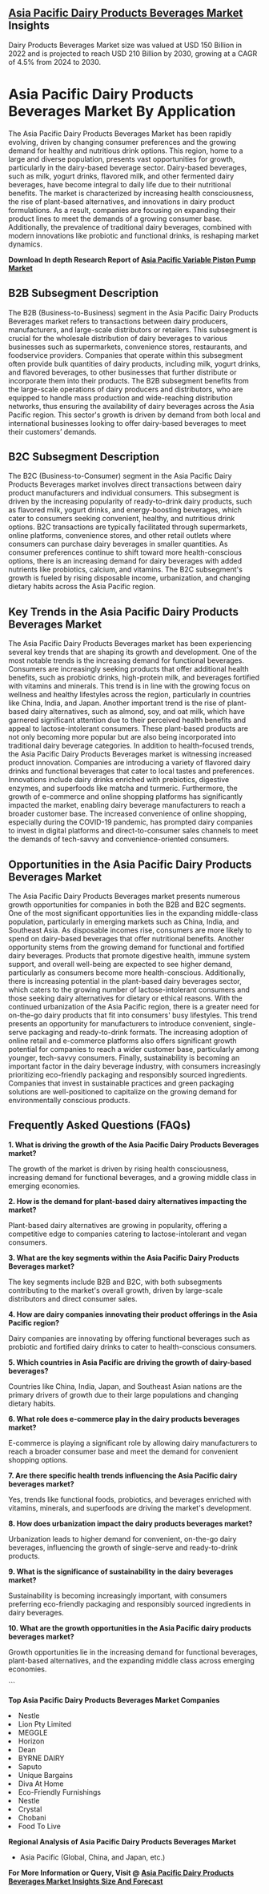 <h2><a href="https://www.verifiedmarketreports.com/download-sample/?rid=507821&amp;utm_source=Github-Feb&amp;utm_medium=219" target="_blank">Asia Pacific Dairy Products Beverages Market</a> Insights</h2><p>Dairy Products Beverages Market size was valued at USD 150 Billion in 2022 and is projected to reach USD 210 Billion by 2030, growing at a CAGR of 4.5% from 2024 to 2030.</p><p><h1>Asia Pacific Dairy Products Beverages Market By Application</h1> <p>The Asia Pacific Dairy Products Beverages Market has been rapidly evolving, driven by changing consumer preferences and the growing demand for healthy and nutritious drink options. This region, home to a large and diverse population, presents vast opportunities for growth, particularly in the dairy-based beverage sector. Dairy-based beverages, such as milk, yogurt drinks, flavored milk, and other fermented dairy beverages, have become integral to daily life due to their nutritional benefits. The market is characterized by increasing health consciousness, the rise of plant-based alternatives, and innovations in dairy product formulations. As a result, companies are focusing on expanding their product lines to meet the demands of a growing consumer base. Additionally, the prevalence of traditional dairy beverages, combined with modern innovations like probiotic and functional drinks, is reshaping market dynamics. <p><strong>Download In depth Research Report of <a href="https://www.verifiedmarketreports.com/download-sample/?rid=236118&amp;utm_source=Pulse-Dec&amp;utm_medium=219" target="_blank">Asia Pacific Variable Piston Pump Market</a></strong></p></p> <h2>B2B Subsegment Description</h2> <p>The B2B (Business-to-Business) segment in the Asia Pacific Dairy Products Beverages market refers to transactions between dairy producers, manufacturers, and large-scale distributors or retailers. This subsegment is crucial for the wholesale distribution of dairy beverages to various businesses such as supermarkets, convenience stores, restaurants, and foodservice providers. Companies that operate within this subsegment often provide bulk quantities of dairy products, including milk, yogurt drinks, and flavored beverages, to other businesses that further distribute or incorporate them into their products. The B2B subsegment benefits from the large-scale operations of dairy producers and distributors, who are equipped to handle mass production and wide-reaching distribution networks, thus ensuring the availability of dairy beverages across the Asia Pacific region. This sector's growth is driven by demand from both local and international businesses looking to offer dairy-based beverages to meet their customers’ demands. <h2>B2C Subsegment Description</h2> <p>The B2C (Business-to-Consumer) segment in the Asia Pacific Dairy Products Beverages market involves direct transactions between dairy product manufacturers and individual consumers. This subsegment is driven by the increasing popularity of ready-to-drink dairy products, such as flavored milk, yogurt drinks, and energy-boosting beverages, which cater to consumers seeking convenient, healthy, and nutritious drink options. B2C transactions are typically facilitated through supermarkets, online platforms, convenience stores, and other retail outlets where consumers can purchase dairy beverages in smaller quantities. As consumer preferences continue to shift toward more health-conscious options, there is an increasing demand for dairy beverages with added nutrients like probiotics, calcium, and vitamins. The B2C subsegment's growth is fueled by rising disposable income, urbanization, and changing dietary habits across the Asia Pacific region. <h2>Key Trends in the Asia Pacific Dairy Products Beverages Market</h2> <p>The Asia Pacific Dairy Products Beverages market has been experiencing several key trends that are shaping its growth and development. One of the most notable trends is the increasing demand for functional beverages. Consumers are increasingly seeking products that offer additional health benefits, such as probiotic drinks, high-protein milk, and beverages fortified with vitamins and minerals. This trend is in line with the growing focus on wellness and healthy lifestyles across the region, particularly in countries like China, India, and Japan. Another important trend is the rise of plant-based dairy alternatives, such as almond, soy, and oat milk, which have garnered significant attention due to their perceived health benefits and appeal to lactose-intolerant consumers. These plant-based products are not only becoming more popular but are also being incorporated into traditional dairy beverage categories. In addition to health-focused trends, the Asia Pacific Dairy Products Beverages market is witnessing increased product innovation. Companies are introducing a variety of flavored dairy drinks and functional beverages that cater to local tastes and preferences. Innovations include dairy drinks enriched with prebiotics, digestive enzymes, and superfoods like matcha and turmeric. Furthermore, the growth of e-commerce and online shopping platforms has significantly impacted the market, enabling dairy beverage manufacturers to reach a broader customer base. The increased convenience of online shopping, especially during the COVID-19 pandemic, has prompted dairy companies to invest in digital platforms and direct-to-consumer sales channels to meet the demands of tech-savvy and convenience-oriented consumers. <h2>Opportunities in the Asia Pacific Dairy Products Beverages Market</h2> <p>The Asia Pacific Dairy Products Beverages market presents numerous growth opportunities for companies in both the B2B and B2C segments. One of the most significant opportunities lies in the expanding middle-class population, particularly in emerging markets such as China, India, and Southeast Asia. As disposable incomes rise, consumers are more likely to spend on dairy-based beverages that offer nutritional benefits. Another opportunity stems from the growing demand for functional and fortified dairy beverages. Products that promote digestive health, immune system support, and overall well-being are expected to see higher demand, particularly as consumers become more health-conscious. Additionally, there is increasing potential in the plant-based dairy beverages sector, which caters to the growing number of lactose-intolerant consumers and those seeking dairy alternatives for dietary or ethical reasons. With the continued urbanization of the Asia Pacific region, there is a greater need for on-the-go dairy products that fit into consumers' busy lifestyles. This trend presents an opportunity for manufacturers to introduce convenient, single-serve packaging and ready-to-drink formats. The increasing adoption of online retail and e-commerce platforms also offers significant growth potential for companies to reach a wider customer base, particularly among younger, tech-savvy consumers. Finally, sustainability is becoming an important factor in the dairy beverage industry, with consumers increasingly prioritizing eco-friendly packaging and responsibly sourced ingredients. Companies that invest in sustainable practices and green packaging solutions are well-positioned to capitalize on the growing demand for environmentally conscious products. <h2>Frequently Asked Questions (FAQs)</h2> <p><strong>1. What is driving the growth of the Asia Pacific Dairy Products Beverages market?</strong></p> <p>The growth of the market is driven by rising health consciousness, increasing demand for functional beverages, and a growing middle class in emerging economies.</p> <p><strong>2. How is the demand for plant-based dairy alternatives impacting the market?</strong></p> <p>Plant-based dairy alternatives are growing in popularity, offering a competitive edge to companies catering to lactose-intolerant and vegan consumers.</p> <p><strong>3. What are the key segments within the Asia Pacific Dairy Products Beverages market?</strong></p> <p>The key segments include B2B and B2C, with both subsegments contributing to the market's overall growth, driven by large-scale distributors and direct consumer sales.</p> <p><strong>4. How are dairy companies innovating their product offerings in the Asia Pacific region?</strong></p> <p>Dairy companies are innovating by offering functional beverages such as probiotic and fortified dairy drinks to cater to health-conscious consumers.</p> <p><strong>5. Which countries in Asia Pacific are driving the growth of dairy-based beverages?</strong></p> <p>Countries like China, India, Japan, and Southeast Asian nations are the primary drivers of growth due to their large populations and changing dietary habits.</p> <p><strong>6. What role does e-commerce play in the dairy products beverages market?</strong></p> <p>E-commerce is playing a significant role by allowing dairy manufacturers to reach a broader consumer base and meet the demand for convenient shopping options.</p> <p><strong>7. Are there specific health trends influencing the Asia Pacific dairy beverages market?</strong></p> <p>Yes, trends like functional foods, probiotics, and beverages enriched with vitamins, minerals, and superfoods are driving the market's development.</p> <p><strong>8. How does urbanization impact the dairy products beverages market?</strong></p> <p>Urbanization leads to higher demand for convenient, on-the-go dairy beverages, influencing the growth of single-serve and ready-to-drink products.</p> <p><strong>9. What is the significance of sustainability in the dairy beverages market?</strong></p> <p>Sustainability is becoming increasingly important, with consumers preferring eco-friendly packaging and responsibly sourced ingredients in dairy beverages.</p> <p><strong>10. What are the growth opportunities in the Asia Pacific dairy products beverages market?</strong></p> <p>Growth opportunities lie in the increasing demand for functional beverages, plant-based alternatives, and the expanding middle class across emerging economies.</p> ```</p><p><strong>Top Asia Pacific Dairy Products Beverages Market Companies</strong></p><div data-test-id=""><p><li>Nestle</li><li> Lion Pty Limited</li><li> MEGGLE</li><li> Horizon</li><li> Dean</li><li> BYRNE DAIRY</li><li> Saputo</li><li> Unique Bargains</li><li> Diva At Home</li><li> Eco-Friendly Furnishings</li><li> Nestle</li><li> Crystal</li><li> Chobani</li><li> Food To Live</li></p><div><strong>Regional Analysis of&nbsp;Asia Pacific Dairy Products Beverages Market</strong></div><ul><li dir="ltr"><p dir="ltr">Asia Pacific (Global, China, and Japan, etc.)</p></li></ul><p><strong>For More Information or Query, Visit @&nbsp;</strong><strong><a href="https://www.verifiedmarketreports.com/product/dairy-products-beverages-market-size-and-forecast/?utm_source=Github-Feb&amp;utm_medium=219" target="_blank">Asia Pacific Dairy Products Beverages Market Insights Size And Forecast</a></strong></p></div><h2>&nbsp;</h2><div data-test-id="">&nbsp;</div>
